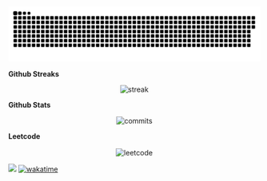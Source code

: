 <!--
**Noudi03/Noudi03** is a ✨ _special_ ✨ repository because its `README.md` (this file) appears on your GitHub profile.

Here are some ideas to get you started:

- 🔭 I’m currently working on ..
- 🌱 I’m currently learning
- 💬 Ask me about ...
- 📫 How to reach me: ..
-->
![snake gif](https://github.com/Noudi03/Noudi03/blob/output/github-snake-dark.svg)

<summary><b>Github Streaks</b></summary>
<p align="center">
  <img src=https://nirzak-streak-stats.vercel.app/?user=noudi03&theme=neon&hide_border=false=" alt="streak"/>
</p>

<summary><b>Github Stats</b></summary>
<p align="center">
  <img height="180em" src="https://github-readme-stats-delta-seven-26.vercel.app/api?username=Noudi03&show_icons=true&theme=neon&include_all_commits=true&count_private=true&include_private=true&hide_border=false" alt="commits" align = "center"/>
</p>

<summary><b>Leetcode</b></summary>
<p align="center">
  <img  src="https://leetcard.jacoblin.cool/noudi?theme=radical&font=Commissione&ext=activity" alt="leetcode" align = "center"/>
</p>




![](https://visitor-badge.laobi.icu/badge?page_id=Noudi03.Noudi03)
[![wakatime](https://wakatime.com/badge/user/1952dc92-64e1-40d8-8cc5-242b6d81d12a.svg)](https://wakatime.com/@1952dc92-64e1-40d8-8cc5-242b6d81d12a)

